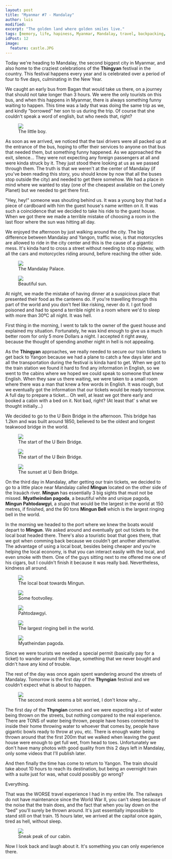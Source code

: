 ```yaml
---
layout: post
title: "Myanmar #7 - Mandalay"
author: luis
modified:
excerpt: "The golden land where golden smiles live."
tags: [memory, life, hapiness, Myanmar, Mandalay, travel, backpacking, budget, asia]
idPost: 12
image:
  feature: castle.JPG
---
```


Today we're heading to Mandalay, the second biggest city in Myanmar, and also home to the craziest celebrations of the <b>Thingyan</b> festival in the country. This festival happens every year and is celebrated over a period of four to five days, culminating in the New Year.

We caught an early bus from Bagan that would take us there, on a journey that should not take longer than 3 hours. We were the only tourists on this bus, and when this happens in Myanmar, there is always something funny waiting to happen. This time was a lady that was doing the same trip as we, and kindly "borrowed" her son to us during the trip. Of course that she couldn't speak a word of english, but who needs that, right?

<figure>
	<a href="../images/myanmar/6Mandalay/boy.JPG"><img src="../images/myanmar/6Mandalay/boy.JPG"></a>
	<figcaption>The little boy.</figcaption>
</figure>

As soon as we arrived, we noticed that the taxi drivers were all packed up at the entrance of the bus, hoping to offer their services to anyone on that bus that needed them, but something funny happened. As we approached the exit, silence... They were not expecting any foreign passengers at all and were kinda struck by it. They just stood there looking at us as we passed through them. The truth is that we weren't at the center of Mandalay (if you've been reading this story, you should know by now that all the buses stop outside the city) and needed to get there somehow. We had a place in mind where we wanted to stay (one of the cheapest available on the Lonely Planet) but we needed to get there first.

"Hey, hey!" someone was shouting behind us. It was a young boy that had a piece of cardboard with him the guest house's name written on it. It was such a coincidence that we decided to take his ride to the guest house. When we got there we made a terrible mistake of choosing a room in the last floor where the sun was hitting all day.

We enjoyed the afternoon by just walking around the city. The big difference between Mandalay and Yangon, traffic wise, is that motorcycles are allowed to ride in the city center and this is the cause of a gigantic mess. It's kinda hard to cross a street without needing to stop midway, with all the cars and motorcycles riding around, before reaching the other side.

<figure>
	<a href="../images/myanmar/6Mandalay/castle.JPG"><img src="../images/myanmar/6Mandalay/castle.JPG"></a>
	<figcaption>The Mandalay Palace.</figcaption>
</figure>

<figure>
	<a href="../images/myanmar/6Mandalay/sun.JPG"><img src="../images/myanmar/6Mandalay/sun.JPG"></a>
	<figcaption>Beautiful sun.</figcaption>
</figure>

At night, we made the mistake of having dinner at a suspicious place that presented their food as the canteens do. If you're travelling through this part of the world and you don't feel like risking, never do it. I got food poisoned and had to spend a terrible night in a room where we'd to sleep with more than 30ºC all night. It was hell.

First thing in the morning, I went to talk to the owner of the guest house and explained my situation. Fortunately, he was kind enough to give us a much better room for only 5 more Dollars a night. I accepted it right away, because the thought of spending another night in hell is not appealing.

As the <b>Thingyan</b> approaches, we really needed to secure our train tickets to get back to Yangon because we had a plane to catch a few days later and all the transportation during the festival is kinda hard to get. When we got to the train station we found it hard to find any information in English, so we went to the cabins where we hoped we could speak to someone that knew English. When they saw us there waiting, we were taken to a small room where there was a man that knew a few words in English. It was rough, but we eventually got the information that our tickets would be ready tomorrow. A full day to prepare a ticket... Oh well, at least we got there early and booked a cabin with a bed on it. Not bad, right? (At least that'	s what we thought initially...)

We decided to go to the U Bein Bridge in the afternoon. This bridge has 1.2km and was built around 1850, believed to be the oldest and longest teakwood bridge in the world.

<figure>
	<a href="../images/myanmar/6Mandalay/bridge1.JPG"><img src="../images/myanmar/6Mandalay/bridge1.JPG"></a>
	<figcaption>The start of the U Bein Bridge.</figcaption>
</figure>

<figure>
	<a href="../images/myanmar/6Mandalay/bridge2.JPG"><img src="../images/myanmar/6Mandalay/bridge2.JPG"></a>
	<figcaption>The start of the U Bein Bridge.</figcaption>
</figure>

<figure>
	<a href="../images/myanmar/6Mandalay/bridge3.JPG"><img src="../images/myanmar/6Mandalay/bridge3.JPG"></a>
	<figcaption>The sunset at U Bein Bridge.</figcaption>
</figure>

On the third day in Mandalay, after getting our train tickets, we decided to go to a little place near Mandalay called <b>Mingun</b> located on the other side of the Irauách river. <b>Mingun</b> has essentially 3 big sights that must not be missed. <b>Myatheindan pagoda</b>, a beautiful white and unique pagoda, <b>Mingun Pahtodawgyi</b>, a <i>stupa</i> that would be the largest in the world at 150 metres, if finished, and the 90 tons <b>Mingun Bell</b> which is the largest ringing bell in the world.

In the morning we headed to the port where we knew the boats would depart to <b>Mingun</b>. We asked around and eventually got out tickets to the local boat headed there. There's also a touristic boat that goes there, that we got when comming back because we couldn't get another alternative.
The advantage of using a local boat, besides being cheaper and you're helping the local economy, is that you can interact easily with the local, and even smoke with them. One of the guys sitting next to me offered me one of his cigars, but I couldn't finish it because it was really bad. Nevertheless, kindness all around.

<figure>
	<a href="../images/myanmar/6Mandalay/mingun1.JPG"><img src="../images/myanmar/6Mandalay/mingun1.JPG"></a>
	<figcaption>The local boat towards Mingun.</figcaption>
</figure>

<figure>
	<a href="../images/myanmar/6Mandalay/mingun2.JPG"><img src="../images/myanmar/6Mandalay/mingun2.JPG"></a>
	<figcaption>Some footvolley.</figcaption>
</figure>

<figure>
	<a href="../images/myanmar/6Mandalay/mingun3.JPG"><img src="../images/myanmar/6Mandalay/mingun3.JPG"></a>
	<figcaption>Pahtodawgyi.</figcaption>
</figure>

<figure>
	<a href="../images/myanmar/6Mandalay/mingun4.JPG"><img src="../images/myanmar/6Mandalay/mingun4.JPG"></a>
	<figcaption>The largest ringing bell in the world.</figcaption>
</figure>

<figure>
	<a href="../images/myanmar/6Mandalay/mingun5.JPG"><img src="../images/myanmar/6Mandalay/mingun5.JPG"></a>
	<figcaption>Myatheindan pagoda.</figcaption>
</figure>

Since we were tourists we needed a special permit (basically pay for a ticket) to wander around the village, something that we never bought and didn't have any kind of trouble.

The rest of the day was once again spent wandering around the streets of Mandalay. Tomorrow is the first day of the <b>Thyngian</b> festival and we couldn't expect what is about to happen.

<figure>
	<a href="../images/myanmar/6Mandalay/mandalay.JPG"><img src="../images/myanmar/6Mandalay/mandalay.JPG"></a>
	<figcaption>The second monk seems a bit worried, I don't know why...</figcaption>
</figure>

The first day of the <b>Thyngian</b> comes and we were expecting a lot of water being thrown on the streets, but nothing compared to the real experience. There are TONS of water being thrown, people have hoses connected to inside their home throwing water to whoever that comes by, people have gigantic bowls ready to throw at you, etc. There is enough water being thrown around that the first 200m that we walked when leaving the guest house were enough to get full wet, from head to toes. Unfortunately we don't have many photos with good quality from this 2 days left in Mandalay, only some videos that I'll publish later.

And then finally the time has come to return to Yangon. The train should take about 10 hours to reach its destination, but being an overnight train with a suite just for was, what could possibly go wrong?

Everything.

That was the WORSE travel experience I had in my entire life. The railways do not have maintenance since the World War II, you can't sleep because of the noise that the train does, and the fact that when you lay down on the "bed" you'll surely be thrown around. It's just essentially impossible to stand still on that train. 15 hours later, we arrived at the capital once again, tired as hell, without sleep.

<figure>
	<a href="../images/myanmar/6Mandalay/train.JPG"><img src="../images/myanmar/6Mandalay/train.JPG"></a>
	<figcaption>Sneak peak of our cabin.</figcaption>
</figure>

Now I look back and laugh about it. It's something you can only experience there.